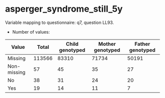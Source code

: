 # asperger_syndrome_still_5y
Variable mapping to questionnaire: q7, question LL93.
- Number of values:

| Value | Total | Child genotyped | Mother genotyped | Father genotyped |
| ----- | ----- | --------------- | ---------------- | ---------------- |
| Missing | 113566 | 83310 | 71734 | 50191 |
| Non-missing | 57 | 45 | 35 | 27 |
| No | 38 | 31 | 24 |20 |
| Yes | 19 | 14 | 11 |7 |



